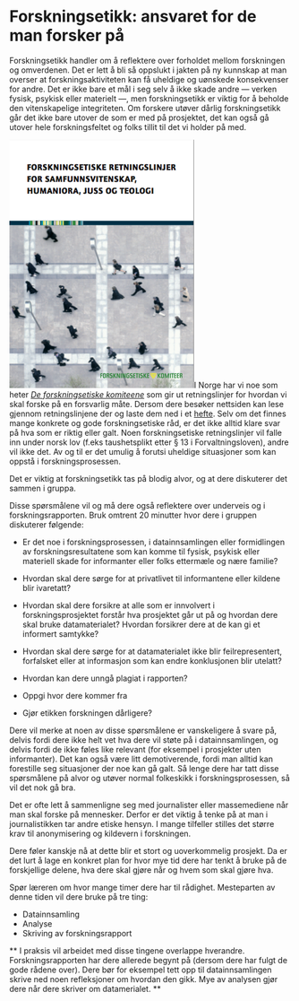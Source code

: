 # Forskningsetikk: ansvaret for de man forsker på

Forskningsetikk handler om å reflektere over forholdet mellom forskningen og omverdenen. Det er lett å bli så oppslukt i jakten på ny kunnskap at man overser at forskningsaktiviteten kan få uheldige og uønskede konsekvenser for andre. Det er ikke bare et mål i seg selv å ikke skade andre — verken fysisk, psykisk eller materielt —, men forskningsetikk er viktig for å beholde den vitenskapelige integriteten. Om forskere utøver dårlig forskningsetikk går det ikke bare utover de som er med på prosjektet, det kan også gå utover hele forskningsfeltet og folks tillit til det vi holder på med.

<a class="right medium" href="https://www.etikkom.no/globalassets/documents/publikasjoner-som-pdf/forskningsetiske-retningslinjer-for-samfunnsvitenskap-humaniora-juss-og-teologi-2006.pdf"><img src="../images/forskningsetikk.png" alt="Forskningsetiske retningslinjer for samfunnsvitenskap, humaniora, juss og teologi: Hefte"></a>I Norge har vi noe som heter [_De forskningsetiske komiteene_](https://www.etikkom.no/forskningsetiske-retningslinjer/Samfunnsvitenskap-jus-og-humaniora/) som gir ut retningslinjer for hvordan vi skal forske på en forsvarlig måte. Dersom dere besøker nettsiden kan lese gjennom retningslinjene der og laste dem ned i et [hefte](https://www.etikkom.no/globalassets/documents/publikasjoner-som-pdf/forskningsetiske-retningslinjer-for-samfunnsvitenskap-humaniora-juss-og-teologi-2006.pdf). Selv om det finnes mange konkrete og gode forskningsetiske råd, er det ikke alltid klare svar på hva som er riktig eller galt. Noen forskningsetiske retningslinjer vil falle inn under norsk lov (f.eks taushetsplikt etter § 13 i Forvaltningsloven), andre vil ikke det. Av og til er det umulig å forutsi uheldige situasjoner som kan oppstå i forskningsprosessen.

<div class="boks">Det er viktig at forskningsetikk tas på blodig alvor, og at dere diskuterer det sammen i gruppa.</div>

Disse spørsmålene vil og må dere også reflektere over underveis og i forskningsrapporten. Bruk omtrent 20 minutter hvor dere i gruppen diskuterer følgende:

  * Er det noe i forskningsprosessen, i datainnsamlingen eller formidlingen av forskningsresultatene som kan komme til fysisk, psykisk eller materiell skade for informanter eller folks ettermæle og nære familie?

  * Hvordan skal dere sørge for at privatlivet til informantene eller kildene blir ivaretatt?

  * Hvordan skal dere forsikre at alle som er innvolvert i forskningsprosjektet forstår hva prosjektet går ut på og hvordan dere skal bruke datamaterialet? Hvordan forsikrer dere at de kan gi et informert samtykke?

  * Hvordan skal dere sørge for at datamaterialet ikke blir feilrepresentert, forfalsket eller at informasjon som kan endre konklusjonen blir utelatt?

  * Hvordan kan dere unngå plagiat i rapporten?

  * Oppgi hvor dere kommer fra

  * Gjør etikken forskningen dårligere?

Dere vil merke at noen av disse spørsmålene er vanskeligere å svare på, delvis fordi dere ikke helt vet hva dere vil støte på i datainnsamlingen, og delvis fordi de ikke føles like relevant (for eksempel i prosjekter uten informanter). Det kan også være litt demotiverende, fordi man alltid kan forestille seg situasjoner der noe kan gå galt. Så lenge dere har tatt disse spørsmålene på alvor og utøver normal folkeskikk i forskningsprosessen, så vil det nok gå bra.

<div class="boks">Det er ofte lett å sammenligne seg med journalister eller massemediene når man skal forske på mennesker. Derfor er det viktig å tenke på at man i journalistikken tar andre etiske hensyn. I mange tilfeller stilles det større krav til anonymisering og kildevern i forskningen.</div>

Dere føler kanskje nå at dette blir et stort og uoverkommelig prosjekt. Da er det lurt å lage en konkret plan for hvor mye tid dere har tenkt å bruke på de forskjellige delene, hva dere skal gjøre når og hvem som skal gjøre hva.

Spør læreren om hvor mange timer dere har til rådighet. Mesteparten av denne tiden vil dere bruke på tre ting:

  * Datainnsamling
  * Analyse
  * Skriving av forskningsrapport

** I praksis vil arbeidet med disse tingene overlappe hverandre. Forskningsrapporten har dere allerede begynt på (dersom dere har fulgt de gode rådene over). Dere bør for eksempel tett opp til datainnsamlingen skrive ned noen refleksjoner om hvordan den gikk. Mye av analysen gjør dere når dere skriver om datamerialet. **
